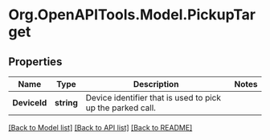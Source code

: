 
# Org.OpenAPITools.Model.PickupTarget

## Properties

Name | Type | Description | Notes
------------ | ------------- | ------------- | -------------
**DeviceId** | **string** | Device identifier that is used to pick up the parked call. | 

[[Back to Model list]](../README.md#documentation-for-models)
[[Back to API list]](../README.md#documentation-for-api-endpoints)
[[Back to README]](../README.md)


